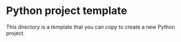 # Python project template

This directory is a template that you can copy to create a new
Python project.
